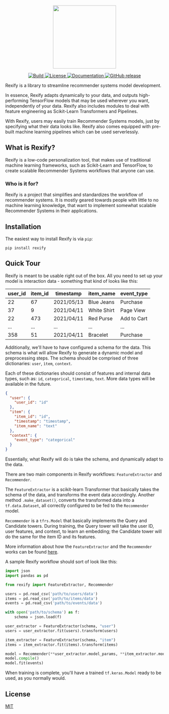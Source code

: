 <p align="center">
    <br>
    <img src="https://storage.googleapis.com/rexify/1659986918545.png" height="200"/>
    <br>
<p>

<p align="center">
    <a href="https://circleci.com/gh/joseprsm/rexify">
        <img alt="Build" src="https://img.shields.io/circleci/build/github/joseprsm/rexify?style=flat-square">
    </a>
    <a href="https://github.com/joseprsm/rexify/blob/main/LICENSE">
        <img alt="License" src="https://img.shields.io/github/license/joseprsm/rexify?style=flat-square">
    </a>
    <a href="https://rexify.readthedocs.io">
        <img alt="Documentation" src="https://img.shields.io/badge/documentation-online-success?style=flat-square">
    </a>
    <a href="https://pypi.org/project/rexify/">
        <img alt="GitHub release" src="https://img.shields.io/github/v/release/joseprsm/rexify?style=flat-square">
    </a>
</p>

Rexify is a library to streamline recommender systems model development.

In essence, Rexify adapts dynamically to your data, and outputs high-performing TensorFlow
models that may be used wherever you want, independently of your data. Rexify also includes
modules to deal with feature engineering as Scikit-Learn Transformers and Pipelines.

With Rexify, users may easily train Recommender Systems models, just by specifying what their
data looks like. Rexify also comes equipped with pre-built machine learning pipelines which can
be used serverlessly. 

## What is Rexify?

Rexify is a low-code personalization tool, that makes use of traditional machine learning 
frameworks, such as Scikit-Learn and TensorFlow, to create scalable Recommender Systems
workflows that anyone can use.

### Who is it for?

Rexify is a project that simplifies and standardizes the workflow of recommender systems. It is 
mostly geared towards people with little to no machine learning knowledge, that want to implement
somewhat scalable Recommender Systems in their applications.

## Installation

The easiest way to install Rexify is via `pip`:

```shell
pip install rexify
```

## Quick Tour

Rexify is meant to be usable right out of the box. All you need to set up your model is interaction
data - something that kind of looks like this:

| user_id | item_id | timestamp  | item_name   | event_type  |
|---------|---------|------------|-------------|-------------|
| 22      | 67      | 2021/05/13 | Blue Jeans  | Purchase    |
| 37      | 9       | 2021/04/11 | White Shirt | Page View   |
| 22      | 473     | 2021/04/11 | Red Purse   | Add to Cart |
| ...     | ...     | ...        | ...         | ...         |
| 358     | 51      | 2021/04/11 | Bracelet    | Purchase    |

Additionally, we'll have to have configured a schema for the data.
This schema is what will allow Rexify to generate a dynamic model and preprocessing steps.
The schema should be comprised of three dictionaries: `user`, `ìtem`, `context`.

Each of these dictionaries should consist of features and internal data types, 
such as: `id`, `categorical`, `timestamp`, `text`. More data types will be available 
in the future.

```json
{
  "user": {
    "user_id": "id"
  },
  "item": {
    "item_id": "id",
    "timestamp": "timestamp",
    "item_name": "text"
  },
  "context": {
    "event_type": "categorical"
  }
}
```

Essentially, what Rexify will do is take the schema, and dynamically adapt to the data.

There are two main components in Rexify workflows: `FeatureExtractor` and `Recommender`.

The `FeatureExtractor` is a scikit-learn Transformer that basically takes the schema of 
the data, and transforms the event data accordingly. Another method `.make_dataset()`, 
converts the transformed data into a `tf.data.Dataset`, all correctly configured to be fed
to the `Recommender` model.

`Recommender` is a `tfrs.Model` that basically implements the Query and Candidate towers. 
During training, the Query tower will take the user ID, user features, and context, to 
learn an embedding; the Candidate tower will do the same for the item ID and its features. 

More information about how the `FeatureExtractor` and the `Recommender` works can be found 
[here](https://rexify.readthedocs.io/en/latest/overview/architecture.html). 

A sample Rexify workflow should sort of look like this:

````python
import json
import pandas as pd

from rexify import FeatureExtractor, Recommender

users = pd.read_csv('path/to/users/data')
items = pd.read_csv('path/to/items/data')
events = pd.read_csv('path/to/events/data')

with open('path/to/schema') as f:
    schema = json.load(f)

user_extractor = FeatureExtractor(schema, "user")
users = user_extractor.fit(users).transform(users)

item_extractor = FeatureExtractor(schema, "item")
items = item_extractor.fit(items).transform(items)

model = Recommender(**user_extractor.model_params, **item_extractor.model_params)
model.compile()
model.fit(events)
````

When training is complete, you'll have a trained `tf.keras.Model` ready to be used, as
you normally would. 

## License

[MIT](https://github.com/joseprsm/rexify/blob/main/LICENSE)
